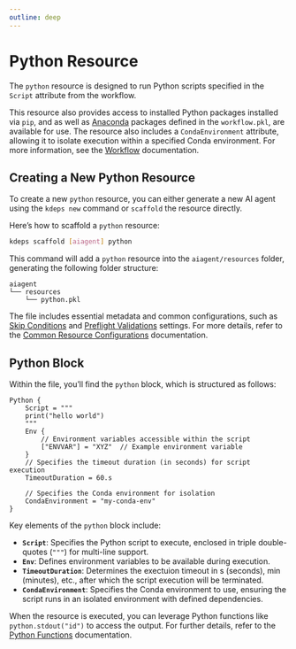 ```yaml
---
outline: deep
---
```


# Python Resource

The `python` resource is designed to run Python scripts specified in the `Script` attribute from the workflow.

This resource also provides access to installed Python packages installed via `pip`, and as well as
[Anaconda](https://www.anaconda.com) packages defined in the `workflow.pkl`, are available for use. The resource also
includes a `CondaEnvironment` attribute, allowing it to isolate execution within a specified Conda environment. For more
information, see the [Workflow](../configuration/workflow) documentation.

## Creating a New Python Resource

To create a new `python` resource, you can either generate a new AI agent using the `kdeps new` command or `scaffold`
the resource directly.

Here’s how to scaffold a `python` resource:

```bash
kdeps scaffold [aiagent] python
```

This command will add a `python` resource into the `aiagent/resources` folder, generating the following folder structure:

```text
aiagent
└── resources
    └── python.pkl
```

The file includes essential metadata and common configurations, such as [Skip Conditions](../resources/skip) and
[Preflight Validations](../resources/validations) settings. For more details, refer to the [Common Resource
Configurations](../resources/resources#common-resource-configurations) documentation.

## Python Block

Within the file, you’ll find the `python` block, which is structured as follows:

```apl
Python {
    Script = """
    print("hello world")
    """
    Env {
        // Environment variables accessible within the script
        ["ENVVAR"] = "XYZ"  // Example environment variable
    }
    // Specifies the timeout duration (in seconds) for script execution
    TimeoutDuration = 60.s

    // Specifies the Conda environment for isolation
    CondaEnvironment = "my-conda-env"
}
```

Key elements of the `python` block include:

- **`Script`**: Specifies the Python script to execute, enclosed in triple double-quotes (`"""`) for multi-line support.
- **`Env`**: Defines environment variables to be available during execution.
- **`TimeoutDuration`**: Determines the exectuion timeout in s (seconds), min (minutes), etc., after which the script execution will be terminated.
- **`CondaEnvironment`**: Specifies the Conda environment to use, ensuring the script runs in an isolated environment
  with defined dependencies.

When the resource is executed, you can leverage Python functions like `python.stdout("id")` to access the output. For
further details, refer to the [Python Functions](../resources/functions.md#python-resource-functions) documentation.
